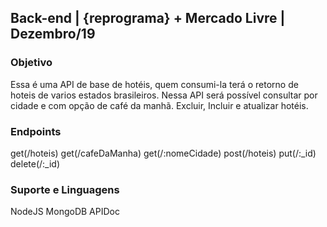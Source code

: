 ## Back-end | {reprograma} + Mercado Livre | Dezembro/19 

### Objetivo

 Essa é uma API de base de hotéis, quem consumi-la terá o retorno de hoteis de varios estados brasileiros.
 Nessa API será possível consultar por cidade e com opção de café da manhã.
 Excluir, Incluir e atualizar hotéis.

### Endpoints
get(/hoteis)
get(/cafeDaManha)
get(/:nomeCidade)
post(/hoteis)
put(/:_id)
delete(/:_id)

### Suporte e Linguagens
 NodeJS
 MongoDB
 APIDoc


